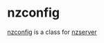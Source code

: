 # nzconfig
[nzconfig](https://jebance.github.io/nzconfig/) is a class for [nzserver](https://jebance.github.io/nzserver/)
